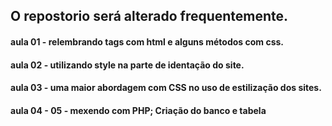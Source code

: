 
## O repostorio será alterado frequentemente.

#### aula 01 - relembrando tags com html e alguns métodos com css.

#### aula 02 - utilizando style na parte de identação do site.

#### aula 03 - uma maior abordagem com CSS no uso de estilização dos sites.

#### aula 04 - 05 - mexendo com PHP; Criação do banco e tabela 
